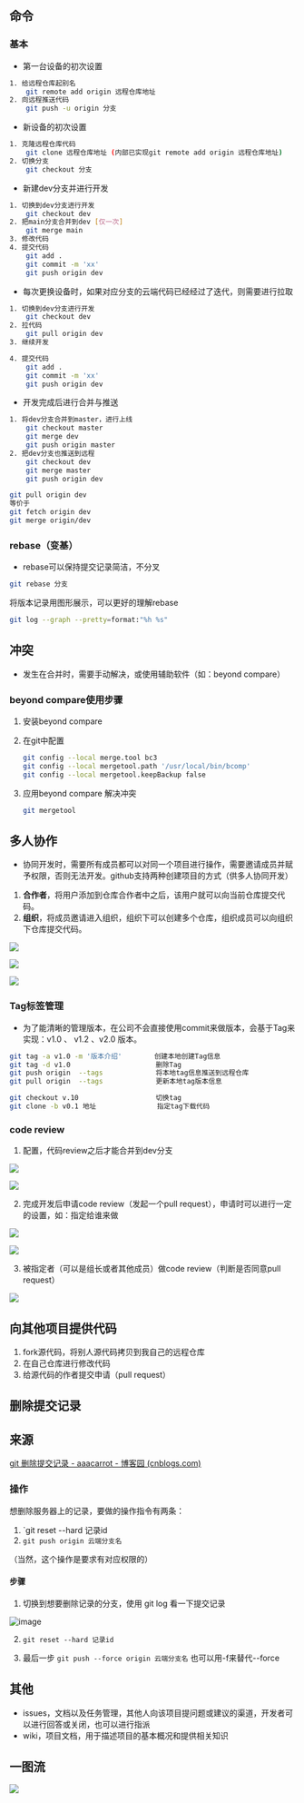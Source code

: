 ## 命令

### 基本

- 第一台设备的初次设置

```bash
1. 给远程仓库起别名
	git remote add origin 远程仓库地址
2. 向远程推送代码
	git push -u origin 分支
```

- 新设备的初次设置

```bash
1. 克隆远程仓库代码
	git clone 远程仓库地址 (内部已实现git remote add origin 远程仓库地址)
2. 切换分支
	git checkout 分支
```

- 新建dev分支并进行开发

```bash
1. 切换到dev分支进行开发
	git checkout dev 
2. 把main分支合并到dev [仅一次]
	git merge main
3. 修改代码
4. 提交代码
	git add . 
	git commit -m 'xx'
	git push origin dev 
```

- 每次更换设备时，如果对应分支的云端代码已经经过了迭代，则需要进行拉取

```bash
1. 切换到dev分支进行开发
	git checkout dev 
2. 拉代码
	git pull origin dev 
3. 继续开发

4. 提交代码
	git add . 
	git commit -m 'xx'
	git push origin dev 
```

- 开发完成后进行合并与推送

```bash
1. 将dev分支合并到master，进行上线
	git checkout master
	git merge dev 
	git push origin master
2. 把dev分支也推送到远程
	git checkout dev
	git merge master 
	git push origin dev 
```

```bash
git pull origin dev
等价于
git fetch origin dev
git merge origin/dev 
```

### rebase（变基）

- rebase可以保持提交记录简洁，不分叉

```bash
git rebase 分支
```

将版本记录用图形展示，可以更好的理解rebase

```bash
git log --graph --pretty=format:"%h %s"
```

## 冲突

- 发生在合并时，需要手动解决，或使用辅助软件（如：beyond compare）

### beyond compare使用步骤

1. 安装beyond compare 

2. 在git中配置

   ```bash
   git config --local merge.tool bc3
   git config --local mergetool.path '/usr/local/bin/bcomp'
   git config --local mergetool.keepBackup false
   ```

3. 应用beyond compare 解决冲突

   ```bash
   git mergetool 
   ```

## 多人协作

- 协同开发时，需要所有成员都可以对同一个项目进行操作，需要邀请成员并赋予权限，否则无法开发。github支持两种创建项目的方式（供多人协同开发）

1. **合作者**，将用户添加到仓库合作者中之后，该用户就可以向当前仓库提交代码。
2. **组织**，将成员邀请进入组织，组织下可以创建多个仓库，组织成员可以向组织下仓库提交代码。

![](https://orange-pictures.oss-cn-guangzhou.aliyuncs.com/img/image-20190806093802227.png)

![](https://orange-pictures.oss-cn-guangzhou.aliyuncs.com/img/image-20190806095639748.png)

![](https://orange-pictures.oss-cn-guangzhou.aliyuncs.com/img/image-20190806121845153.png)

### Tag标签管理

- 为了能清晰的管理版本，在公司不会直接使用commit来做版本，会基于Tag来实现：v1.0 、 v1.2 、v2.0 版本。

```bash
git tag -a v1.0 -m '版本介绍'        创建本地创建Tag信息
git tag -d v1.0                     删除Tag
git push origin  --tags             将本地tag信息推送到远程仓库
git pull origin  --tags             更新本地tag版本信息

git checkout v.10                   切换tag
git clone -b v0.1 地址               指定tag下载代码
```

### code review

1. 配置，代码review之后才能合并到dev分支

![](https://orange-pictures.oss-cn-guangzhou.aliyuncs.com/img/image-20190806122224316.png)

![](https://orange-pictures.oss-cn-guangzhou.aliyuncs.com/img/image-20190806122307569.png)

2. 完成开发后申请code review（发起一个pull request），申请时可以进行一定的设置，如：指定给谁来做

![](https://orange-pictures.oss-cn-guangzhou.aliyuncs.com/img/image-20190806122501088.png)

![](https://orange-pictures.oss-cn-guangzhou.aliyuncs.com/img/image-20190806122733005.png)

3. 被指定者（可以是组长或者其他成员）做code review（判断是否同意pull request）

![](https://orange-pictures.oss-cn-guangzhou.aliyuncs.com/img/image-20190806123428479.png)

## 向其他项目提供代码

1. fork源代码，将别人源代码拷贝到我自己的远程仓库
2. 在自己仓库进行修改代码
3. 给源代码的作者提交申请（pull request）

## 删除提交记录

## 来源

[git 删除提交记录 - aaacarrot - 博客园 (cnblogs.com)](https://www.cnblogs.com/aaacarrot/p/16944361.html)

### 操作

想删除服务器上的记录，要做的操作指令有两条：  
1. `git reset --hard 记录id  
2. `git push origin 云端分支名`

（当然，这个操作是要求有对应权限的）

#### 步骤

1. 切换到想要删除记录的分支，使用 git log 看一下提交记录  

![image](https://img2023.cnblogs.com/blog/2750072/202212/2750072-20221202141811917-1348359614.png)

2. `git reset --hard 记录id`

3. 最后一步 `git push --force origin 云端分支名`
   也可以用-f来替代--force

## 其他

- issues，文档以及任务管理，其他人向该项目提问题或建议的渠道，开发者可以进行回答或关闭，也可以进行指派
- wiki，项目文档，用于描述项目的基本概况和提供相关知识

## 一图流

![](https://orange-pictures.oss-cn-guangzhou.aliyuncs.com/img/image-20190803104819552.png)